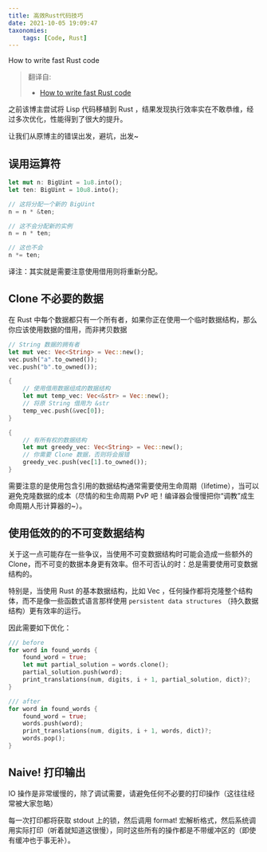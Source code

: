 ```yaml
---
title: 高效Rust代码技巧
date: 2021-10-05 19:09:47
taxonomies:
    tags: [Code, Rust]
---
```


How to write fast Rust code

> 翻译自:
> - [How to write fast Rust code](https://renato.athaydes.com/posts/how-to-write-fast-rust-code.html)

<!-- more -->

之前该博主尝试将 Lisp 代码移植到 Rust ，结果发现执行效率实在不敢恭维，经过多次优化，性能得到了很大的提升。

让我们从原博主的错误出发，避坑，出发~

## 误用运算符

```rust
let mut n: BigUint = 1u8.into();
let ten: BigUint = 10u8.into();

// 这将分配一个新的 BigUint
n = n * &ten;

// 这不会分配新的实例
n = n * ten;

// 这也不会
n *= ten;
```

译注：其实就是需要注意使用借用则将重新分配。

## Clone 不必要的数据

在 Rust 中每个数据都只有一个所有者，如果你正在使用一个临时数据结构，那么你应该使用数据的借用，而非拷贝数据

```rust
// String 数据的拥有者
let mut vec: Vec<String> = Vec::new();
vec.push("a".to_owned());
vec.push("b".to_owned());

{
    // 使用借用数据组成的数据结构
    let mut temp_vec: Vec<&str> = Vec::new();
    // 将原 String 借用为 &str
    temp_vec.push(&vec[0]);
}

{
    // 有所有权的数据结构
    let mut greedy_vec: Vec<String> = Vec::new();
    // 你需要 Clone 数据，否则将会报错
    greedy_vec.push(vec[1].to_owned());
}
```

需要注意的是使用包含引用的数据结构通常需要使用生命周期（lifetime），当可以避免克隆数据的成本（尽情的和生命周期 PvP 吧！编译器会慢慢把你“调教”成生命周期人形计算器的~）。

## 使用低效的的不可变数据结构

关于这一点可能存在一些争议，当使用不可变数据结构时可能会造成一些额外的 Clone，而不可变的数据本身更有效率。但不可否认的时：总是需要使用可变数据结构的。

特别是，当使用 Rust 的基本数据结构，比如 Vec ，任何操作都将克隆整个结构体，而不是像一些函数式语言那样使用 `persistent data structures` （持久数据结构）更有效率的运行。

因此需要如下优化：

```rust
/// before
for word in found_words {
    found_word = true;
    let mut partial_solution = words.clone();
    partial_solution.push(word);
    print_translations(num, digits, i + 1, partial_solution, dict)?;
}

/// after
for word in found_words {
    found_word = true;
    words.push(word);
    print_translations(num, digits, i + 1, words, dict)?;
    words.pop();
}
```

## Naive! 打印输出

IO 操作是非常缓慢的，除了调试需要，请避免任何不必要的打印操作（这往往经常被大家忽略）

每一次打印都将获取 stdout 上的锁，然后调用 format! 宏解析格式，然后系统调用实际打印（听着就知道这很慢），同时这些所有的操作都是不带缓冲区的（即使有缓冲也于事无补）。